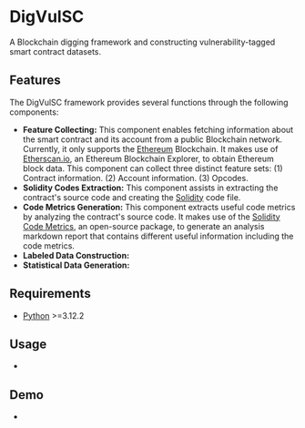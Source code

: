 # DigVulSC
A Blockchain digging framework and constructing vulnerability-tagged smart contract datasets.
## Features
The DigVulSC framework provides several functions through the following components:
* **Feature Collecting:** This component enables fetching information about the smart contract and its account from a public Blockchain network. Currently, it only supports the <A Href="https://ethereum.org/en/">Ethereum</A> Blockchain. It makes use of <A Href="https://etherscan.io/">Etherscan.io</A>, an Ethereum Blockchain Explorer, to obtain Ethereum block data. This component can collect three distinct feature sets: (1) Contract information. (2) Account information. (3) Opcodes.
* **Solidity Codes Extraction:** This component assists in extracting the contract's source code and creating the <A Href="https://soliditylang.org/">Solidity</A> code file.
* **Code Metrics Generation:** This component extracts useful code metrics by analyzing the contract's source code. It makes use of the <A Href="https://classic.yarnpkg.com/en/package/solidity-code-metrics">Solidity Code Metrics</A>, an open-source package, to generate an analysis markdown report that contains different useful information including the code metrics.
* **Labeled Data Construction:**
* **Statistical Data Generation:**
## Requirements
*  <A Href="https://www.python.org/">Python</A> >=3.12.2
## Usage
* 
## Demo
* 

